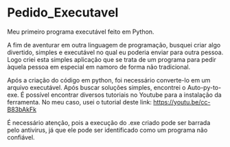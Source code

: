 # Pedido_Executavel
Meu primeiro programa executável feito em Python.

A fim de aventurar em outra linguagem de programação, busquei criar algo divertido, simples e executável no qual eu poderia enviar para outra pessoa. Logo criei esta 
simples aplicação que se trata de um programa para pedir àquela pessoa em especial em namoro de forma não tradicional.

Após a criação do código em python, foi necessário converte-lo em um arquivo executável. Após buscar soluções simples, encontrei o Auto-py-to-exe. 
É possível encontrar diversos tutoriais no Youtube para a instalação da ferramenta. No meu caso, usei o tutorial deste link: https://youtu.be/cc-B83bAkFk

É necessário atenção, pois a execução do .exe criado pode ser barrada pelo antivirus, já que ele pode ser identificado como um programa não confiável.

